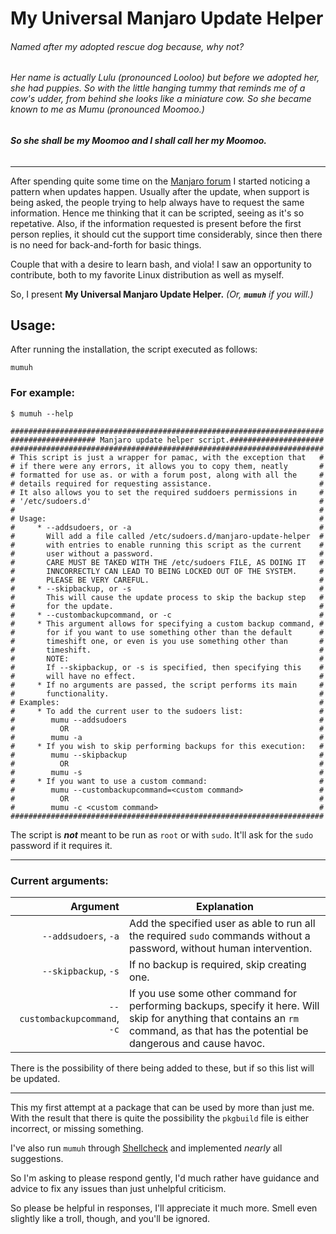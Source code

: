 # My Universal Manjaro Update Helper

###### _Named after my adopted rescue dog because, why not?_
###### _Her name is actually Lulu (pronounced Looloo) but before we adopted her, she had puppies. So with the little hanging tummy that reminds me of a cow's udder, from behind she looks like a miniature cow. So she became known to me as Mumu (pronounced Moomoo.)_

###### **_So she shall be my Moomoo and I shall call her my Moomoo._**

***

After spending quite some time on the [Manjaro forum](https://forum.manjaro.org/) I started noticing a pattern when updates happen. Usually after the update, when support is being asked, the people trying to help always have to request the same information. Hence me thinking that it can be scripted, seeing as it's so repetative. Also, if the information requested is present before the first person replies, it should cut the support time considerably, since then there is no need for back-and-forth for basic things.

Couple that with a desire to learn bash, and viola! I saw an opportunity to contribute, both to my favorite Linux distribution as well as myself.

So, I present **My Universal Manjaro Update Helper.**
_(Or, **`mumuh`** if you will.)_

## Usage:

After running the installation, the script executed as follows:
```
mumuh
```

### For example:

```
$ mumuh --help

######################################################################
################### Manjaro update helper script.#####################
######################################################################
# This script is just a wrapper for pamac, with the exception that   #
# if there were any errors, it allows you to copy them, neatly       #
# formatted for use as. or with a forum post, along with all the     #
# details required for requesting assistance.                        #
# It also allows you to set the required suddoers permissions in     #
# '/etc/sudoers.d'                                                   #
#                                                                    #
# Usage:                                                             #
#     * --addsudoers, or -a                                          #
#       Will add a file called /etc/sudoers.d/manjaro-update-helper  #
#       with entries to enable running this script as the current    #
#       user without a password.                                     #
#       CARE MUST BE TAKED WITH THE /etc/sudoers FILE, AS DOING IT   #
#       INNCORRECTLY CAN LEAD TO BEING LOCKED OUT OF THE SYSTEM.     #
#       PLEASE BE VERY CAREFUL.                                      #
#     * --skipbackup, or -s                                          #
#       This will cause the update process to skip the backup step   #
#       for the update.                                              #
#     * --custombackupcommand, or -c                                 #
#     * This argument allows for specifying a custom backup command, #
#       for if you want to use something other than the default      #
#       timeshift one, or even is you use something other than       #
#       timeshift.                                                   #
#       NOTE:                                                        #
#       If --skipbackup, or -s is specified, then specifying this    #
#       will have no effect.                                         #
#     * If no arguments are passed, the script performs its main     #
#       functionality.                                               #
# Examples:                                                          #
#     * To add the current user to the sudoers list:                 #
#        mumu --addsudoers                                           #
#          OR                                                        #
#        mumu -a                                                     #
#     * If you wish to skip performing backups for this execution:   #
#        mumu --skipbackup                                           #
#          OR                                                        #
#        mumu -s                                                     #
#     * If you want to use a custom command:                         #
#        mumu --custombackupcommand=<custom command>                 #
#          OR                                                        #
#        mumu -c <custom command>                                    #
######################################################################
```

The script is **_not_** meant to be run as `root` or with `sudo`. It'll ask for the `sudo` password if it requires it.

***

### Current arguments:

| Argument | Explanation |
|---:|---|
| `--addsudoers`, `-a` | Add the specified user as able to run all the required `sudo` commands without a password, without human intervention. |
| `--skipbackup`, `-s` | If no backup is required, skip creating one. |
| `--custombackupcommand`, `-c` | If you use some other command for performing backups, specify it here. Will skip for anything that contains an `rm` command, as that has the potential be dangerous and cause havoc. |

There is the possibility of there being added to these, but if so this list will be updated.

***

This my first attempt at a package that can be used by more than just me. With the result that there is quite the possibility the `pkgbuild` file is either incorrect, or missing something.

I've also run `mumuh` through [Shellcheck](https://www.shellcheck.net/) and implemented _nearly_ all suggestions.

So I'm asking to please respond gently, I'd much rather have guidance and advice to fix any issues than just unhelpful criticism.

So please be helpful in responses, I'll appreciate it much more. Smell even slightly like a troll, though, and you'll be ignored.
